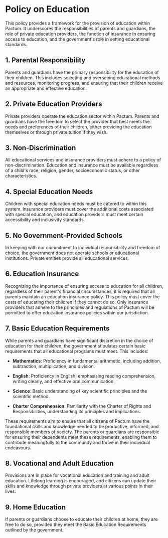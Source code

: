 # Policy on Education

This policy provides a framework for the provision of education within Pactum. It underscores the responsibilities of parents and guardians, the role of private education providers, the function of insurance in ensuring access to education, and the government's role in setting educational standards.

## 1. Parental Responsibility

Parents and guardians have the primary responsibility for the education of their children. This includes selecting and overseeing educational methods and resources, monitoring progress, and ensuring that their children receive an appropriate and effective education.

## 2. Private Education Providers

Private providers operate the education sector within Pactum. Parents and guardians have the freedom to select the provider that best meets the needs and preferences of their children, either providing the education themselves or through private tuition if they wish.

## 3. Non-Discrimination

All educational services and insurance providers must adhere to a policy of non-discrimination. Education and insurance must be available regardless of a child's race, religion, gender, socioeconomic status, or other characteristics.

## 4. Special Education Needs

Children with special education needs must be catered to within this system. Insurance providers must cover the additional costs associated with special education, and education providers must meet certain accessibility and inclusivity standards.

## 5. No Government-Provided Schools

In keeping with our commitment to individual responsibility and freedom of choice, the government does not operate schools or educational institutions. Private entities provide all educational services.

## 6. Education Insurance

Recognizing the importance of ensuring access to education for all children, regardless of their parent's financial circumstances, it is required that all parents maintain an education insurance policy. This policy must cover the costs of educating their children if they cannot do so. Only insurance providers that adhere to the principles and regulations of Pactum will be permitted to offer education insurance policies within our jurisdiction.

## 7. Basic Education Requirements

While parents and guardians have significant discretion in the choice of education for their children, the government stipulates certain basic requirements that all educational programs must meet. This includes:

   - **Mathematics**: Proficiency in fundamental arithmetic, including addition, subtraction, multiplication, and division. 

   - **English**: Proficiency in English, emphasising reading comprehension, writing clearly, and effective oral communication.

   - **Science**: Basic understanding of key scientific principles and the scientific method.

   - **Charter Comprehension**: Familiarity with the Charter of Rights and Responsibilities, understanding its principles and implications.

These requirements aim to ensure that all citizens of Pactum have the foundational skills and knowledge needed to be productive, informed, and responsible members of society. The parents or guardians are responsible for ensuring their dependents meet these requirements, enabling them to contribute meaningfully to the community and thrive in their individual endeavours.

## 8. Vocational and Adult Education

Provisions are in place for vocational education and training and adult education. Lifelong learning is encouraged, and citizens can update their skills and knowledge through private providers at various points in their lives.

## 9. Home Education

If parents or guardians choose to educate their children at home, they are free to do so, provided they meet the Basic Education Requirements outlined by the government.
